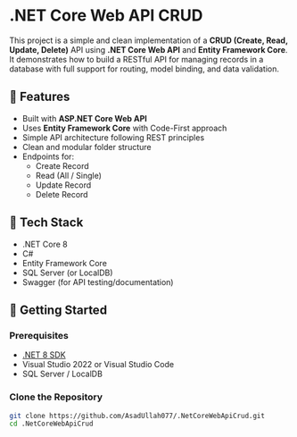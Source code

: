 # .NET Core Web API CRUD

This project is a simple and clean implementation of a **CRUD (Create, Read, Update, Delete)** API using **.NET Core Web API** and **Entity Framework Core**. It demonstrates how to build a RESTful API for managing records in a database with full support for routing, model binding, and data validation.

## 🚀 Features

- Built with **ASP.NET Core Web API**
- Uses **Entity Framework Core** with Code-First approach
- Simple API architecture following REST principles
- Clean and modular folder structure
- Endpoints for:
  - Create Record
  - Read (All / Single)
  - Update Record
  - Delete Record

## 🧱 Tech Stack

- .NET Core 8
- C#
- Entity Framework Core
- SQL Server (or LocalDB)
- Swagger (for API testing/documentation)

## 🔧 Getting Started

### Prerequisites

- [.NET 8 SDK](https://dotnet.microsoft.com/en-us/download/dotnet/8.0)
- Visual Studio 2022 or Visual Studio Code
- SQL Server / LocalDB

### Clone the Repository

```bash
git clone https://github.com/AsadUllah077/.NetCoreWebApiCrud.git
cd .NetCoreWebApiCrud

